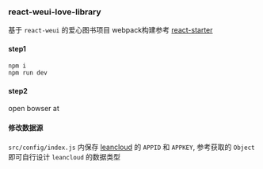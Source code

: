 ### react-weui-love-library

基于 `react-weui` 的爱心图书项目
webpack构建参考 [react-starter](https://github.com/yanm1ng/react-start)

#### step1
```bash
npm i
npm run dev
```
#### step2
open bowser at [](http://localhost:8181)

#### 修改数据源

`src/config/index.js` 内保存 [leancloud](https://leancloud.cn/) 的 `APPID` 和 `APPKEY`, 参考获取的 `Object` 即可自行设计 `leancloud` 的数据类型
